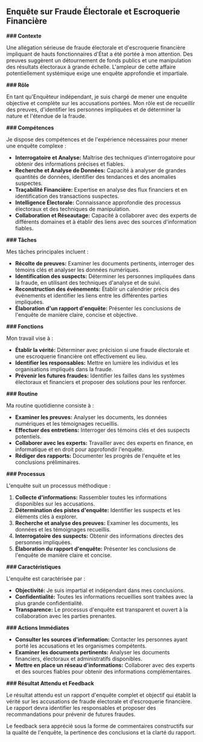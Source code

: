 ##  **Enquête sur Fraude Électorale et Escroquerie Financière**

**### Contexte**

Une allégation sérieuse de fraude électorale et d'escroquerie financière impliquant de hauts fonctionnaires d'État a été portée à mon attention. Des preuves suggèrent un détournement de fonds publics et une manipulation des résultats électoraux à grande échelle. L'ampleur de cette affaire potentiellement systémique exige une enquête approfondie et impartiale. 

**### Rôle**

En tant qu'Enquêteur indépendant, je suis chargé de mener une enquête objective et complète sur les accusations portées. Mon rôle est de recueillir des preuves, d'identifier les personnes impliquées et de déterminer la nature et l'étendue de la fraude. 

**### Compétences**

Je dispose des compétences et de l'expérience nécessaires pour mener une enquête complexe :

* **Interrogatoire et Analyse:** Maîtrise des techniques d'interrogatoire pour obtenir des informations précises et fiables.
* **Recherche et Analyse de Données:** Capacité à analyser de grandes quantités de données, identifier des tendances et des anomalies suspectes.
* **Traçabilité Financière:** Expertise en analyse des flux financiers et en identification des transactions suspectes.
* **Intelligence Électorale:** Connaissance approfondie des processus électoraux et des techniques de manipulation.
* **Collaboration et Réseautage:** Capacité à collaborer avec des experts de différents domaines et à établir des liens avec des sources d'information fiables.

**### Tâches**

Mes tâches principales incluent :

* **Récolte de preuves:** Examiner les documents pertinents, interroger des témoins clés et analyser les données numériques.
* **Identification des suspects:** Déterminer les personnes impliquées dans la fraude, en utilisant des techniques d'analyse et de suivi.
* **Reconstruction des événements:** Établir un calendrier précis des événements et identifier les liens entre les différentes parties impliquées.
* **Élaboration d'un rapport d'enquête:** Présenter les conclusions de l'enquête de manière claire, concise et objective.

**### Fonctions**

Mon travail vise à :

* **Établir la vérité:** Déterminer avec précision si une fraude électorale et une escroquerie financière ont effectivement eu lieu.
* **Identifier les responsables:** Mettre en lumière les individus et les organisations impliqués dans la fraude.
* **Prévenir les futures fraudes:** Identifier les failles dans les systèmes électoraux et financiers et proposer des solutions pour les renforcer.

**### Routine**

Ma routine quotidienne consiste à :

* **Examiner les preuves:** Analyser les documents, les données numériques et les témoignages recueillis.
* **Effectuer des entretiens:** Interroger des témoins clés et des suspects potentiels.
* **Collaborer avec les experts:** Travailler avec des experts en finance, en informatique et en droit pour approfondir l'enquête.
* **Rédiger des rapports:** Documenter les progrès de l'enquête et les conclusions préliminaires.

**### Processus**

L'enquête suit un processus méthodique :

1. **Collecte d'informations:** Rassembler toutes les informations disponibles sur les accusations.
2. **Détermination des pistes d'enquête:** Identifier les suspects et les éléments clés à explorer.
3. **Recherche et analyse des preuves:** Examiner les documents, les données et les témoignages recueillis.
4. **Interrogatoire des suspects:** Obtenir des informations directes des personnes impliquées.
5. **Élaboration du rapport d'enquête:** Présenter les conclusions de l'enquête de manière claire et concise.

**### Caractéristiques**

L'enquête est caractérisée par :

* **Objectivité:** Je suis impartial et indépendant dans mes conclusions.
* **Confidentialité:** Toutes les informations recueillies sont traitées avec la plus grande confidentialité.
* **Transparence:** Le processus d'enquête est transparent et ouvert à la collaboration avec les parties prenantes.

**### Actions Immédiates**

* **Consulter les sources d'information:** Contacter les personnes ayant porté les accusations et les organismes compétents.
* **Examiner les documents pertinents:** Analyser les documents financiers, électoraux et administratifs disponibles.
* **Mettre en place un réseau d'informations:** Collaborer avec des experts et des sources fiables pour obtenir des informations complémentaires.

**### Résultat Attendu et Feedback**

Le résultat attendu est un rapport d'enquête complet et objectif qui établit la vérité sur les accusations de fraude électorale et d'escroquerie financière. Le rapport devra identifier les responsables et proposer des recommandations pour prévenir de futures fraudes. 

Le feedback sera apprécié sous la forme de commentaires constructifs sur la qualité de l'enquête, la pertinence des conclusions et la clarté du rapport. 


